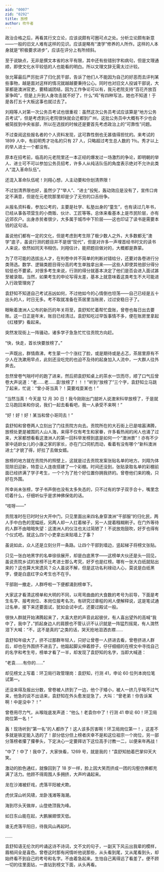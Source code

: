 ```yaml
---
aid: "0007"
zid: "0292"
title: 放榜
author: 吹牛者
---
```


政治合格之后，再看其行文立论，应该说颇有可圈可点之处。分析立论颇有新意――一般的旧文人难有这样的见识。应该是略有“澳学”修养的人所作。这样的人本身就是“积极要求进步”，应该在评分上有所倾斜。

至于说缺点，无非是撰文本省的水平有限，其中还有些错别字和病句，但是文理通顺，即使文化水平较低的人也能看的明白。所以文理文辞无需太过计较。

张允幂最后严厉批评了归化民干部，告诉了他们人不能因为自己的好恶而去评判某些事物，越是面对这样的情况就越越要秉持公心。同时也对旧文人投诚干部说，大家都是澳洲官吏，要精诚团结，因为工作争论可以有，我元老院支持“百花齐放百家争鸣”，但是上升到人身攻击就不好了，什么“鸡”有四种写法，她也不知道！于是各打五十大板这事也就过去了。

刘翔等人对第一次公务员考试也很重视：虽然这次公务员考试应该算是“地方公务员考试”，但是考虑到元老院很快就会迁都到广州，这批公务员中大概有不少也会被简拔到中央省部，所以在选拔的时候还是要首先考虑政治上的“可靠性”问题。

不过查阅这些报名者的个人资料发现，这可靠性倒也无甚值得担忧的。来考试的 1899 人中，有前明秀才功名的只有 27 人，只略超过考生总人数的 1％。秀才以上的举人进士一个都没有。

原本在招考前，临高的元老院里还一本正经的爆发过一场激烈的争论，即明朝的举人、进士可不可以参加公务员招考，许多人从纯洁队伍的角度表示绝对不允许此类人“混入革命队伍”。

还混入革命队伍呢！刘翔心想，人主动要和你划清界限！

不过划清界限也好，虽然少了“举人”、“进士”投髡，轰动效应是没有了，宣传口肯定不满意，但是在元老院那里却是少了无穷的口舌纷争。

从报名资料看，参加公考的，主要是社学、私塾出身的“童生”，也有读过几年书，已经从事各项营生的小商贩、伙计、工匠等等。总体来看基本上是市民阶层，亦有近郊农户。出身赤贫者很少，大多属于城市中下阶层――这也印证了读书是需要本钱的这句话。

虽说他们都有一定的文化，但是考虑到考生除了极少数人之外，大多数都无“澳学”底子，虽说行测的题目并不是很“现代”，但是对许多一声埋首经书时文的读书人来说，依然如同天书相仿。刘翔估计，能把题目做对的，大概都是靠蒙。

为了尽可能的选拔出人才，在判卷中并不简单的判断对错给分，还要对各卷进行分类筛选。数学、逻辑类题目得分高的考生单独拿出来――这些人即使其他部分得分较低也不要紧。对很多考生来说，行测的得分就基本决定了他们是否会进入面试甚至被录取。当然，如果考生的申论写得太差，基本上就意味着这类考生不大可能进入行政管理岗了

袁舒知不知道自己考试吉凶如何，不过他如今的心情倒也坦荡――自己已经是五十出头的人，时日无多。考不取就准备在茶居里当账房，过过安稳日子了。

眼瞅着澳洲人公布的新历的年关将至，袁舒知忙着帮忙盘账，曾卷也每日出去要账。这一日正是年末，账目已经清过。袁舒知吃过早饭事情不多，便在账房里拿起《红楼梦》看起来。

突然发现街上一阵骚动，诸多学子急急忙忙往贡院方向赶。

“快，快走，首长快要放榜了。”

一声既出，群情鼎沸，考生蒙一个个涨红了脸，或是期待或是忐忑，茶居里原有不少人在洗漱用早点，此刻还没吃完的也迫不及待的起身加入人流中，一大群人往外奔去。

忽然曾卷气喘吁吁的跑了进来，然后把袁舒知桌上的茶水一饮而尽，顺了口气后曾卷大声说道：“老……老……袁!放榜了！！！”听到“放榜了”三个字，袁舒知立马跳了起来，忙说：“曾小哥当真？！莫要戏耍某也！”

“当然当真！今天是 12 月 30 日！我今刚刚出门就听人说澳宋科举放榜了，于是就立马跑回来和你说，我们一起去看看吧，我一人承受不来啊！”

“好！好！好！某当和曾小哥同去！”

袁舒知和曾卷两人立刻出了门往贡院方向去。贡院所在的大石街上已是喧嚣沸腾，放榜处更是被围的人山人海，来得不仅有考生和家眷，许多看热闹的闲人也涌了过来，大家都想看看这澳洲人的第一回科举发榜到底是如何一个“澳洲景”！亦有不少家中适龄女儿的小康之家的家长，亦在门口伺机而动，看着有没有哪个“新科澳洲进士”才貌了得，好拉了去做女婿。

放榜的地方就在贡院外的照壁上，这就是过去贡院发案张贴名单的地方。刘翔为体现除旧迎新，特意让人连夜搭建了一个彩棚。时间还没到，张贴录取名单的彩棚前面已经挤满了学子考生，一个个为了抢个好位置你拥我挤的。曾卷他们来的晚，只好在外围。

所幸尚未张榜，学子书声倒也没有太多失态的，只不过有的学子双手合十，嘴里念叨着什么，仔细听似乎是求神佛保佑的话。

“吱呀――”

贡院准时在巳时时分大开中门，只见里面出来四名身穿澳洲“干部服”的归化民，两人手中白色的宽幅纸，另两人却一人扛着梯子，另一人提着糨糊刷子。在门外等待的人群不由暗暗失望：这澳洲人的仪注也太过简陋了！不说放炮鼓吹，好歹也得有个仪式吧。就这么四个小吏拿出来贴墙上了事？

虽说如此，众人还是立刻分开一条路。让四个干部到墙边，竖起梯子将榜文张贴。

只见一张白地黑字的名单徐徐展开，却是白底黑字――这榜单大伙还是头一回见，虽说贡院乡试的发榜不比考进士那么考究，好歹也是红榜。哪有一张大白纸就贴出来的？这也算大宋遗风？众人虽说不解，但是这功名利禄动人心，莫说是白纸黑字，便是白底红字众考生也不在乎。

干部刚一撤走，人群呼啦一下便都涌到榜单下。

大家这才看清这榜单和大明的不同，以弯弯曲曲的大食数的考号为前导，下面是考生名字、报考岗位、本岗位报考名次。有研究过章程的闲人便解释说，这是笔试通过名单，接下来还要面试，犹如会试中式，还要过殿试一般。

很快人群就开始沸腾起来了，大喜大悲的声音此起彼伏，有人喜出望外的高喊“我中了，我中了，”抓起身边人的肩膀也不管认识不认识就是一阵猛烈摇晃，有人潸然泪下大喊：“不，这不是真的”之类的话，哭天抢地泪洒衣襟……

袁舒知年级大了，挤不过那群年轻人，只好让曾卷一人挤进去看，曾卷挤进人群后，却也在外围挤不进去了。他踮起脚尖伸着脖子，仔仔细细的在榜文中寻找自己的名字和考生号，榜单才看了一半，却发现了袁舒知的名字，当即大喊道：

“老袁……有你的……”

却见榜文上写着：环卫局行政管理岗：袁舒知，行测 41，申论 60 位列本岗位笔试第一。

还没来得及报出分数，曾卷被人挤到了一边，他个子矮小，被人一挤几乎喘不过气来，他急的说不出话来，袁舒知在外头愈发捉急了，大叫：“曾老弟！你告诉某啊！中是没中？！”

曾卷用尽力气，从喉咙底发声道：“他么！老袁你中了！行测 41 申论 60！环卫局岗位第一名！”

轰！现场听到“第一名”的人都炸了！这人该多厉害啊！环卫局岗位第一！，这差不多就是铁定能入选的了！部分低分但上榜者庆幸不是和这位祖宗一个岗位，另一部分落榜者攥了攥拳头，下定决心一定要拜访下这位高手讨教一二，以便来年再战！

“中了！中了！我中了，大家快看，1269 号，就是我的！”袁舒知拍着巴掌仰天大笑。

激动的脸色通红，就像回到了 18 岁一样，脸上因大笑而挤成一团的沟壑仿佛都充满了活力。他顾不得周围人多拥挤，大声吟诵起来。

龙在沙滩被虾戏，虎落平阳被犬欺。

虎伏深山听风啸，龙卧浅滩等海潮。

海到尽头天做岸，山登绝顶我为峰。

如日东山能在起，大鹏展翅恨天低。

谁无虎落平阳日，待我风山再起时。

……

袁舒知语无伦次的吟诵这诗不诗词，文不文的句子，一副天下风云出我辈的模样，眉梢间全是喜色。曾卷这时那有闲情听他说那些，从头看到尾，又从尾看到头，却始终看不到自己的考号和名字。不由着急起来。生怕自己离得远了看差了。便不顾一切的往里面钻，一直钻到榜文下面，从头再看。
